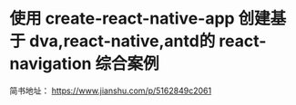 # 使用 create-react-native-app 创建基于 dva,react-native,antd的 react-navigation 综合案例
简书地址： https://www.jianshu.com/p/5162849c2061
